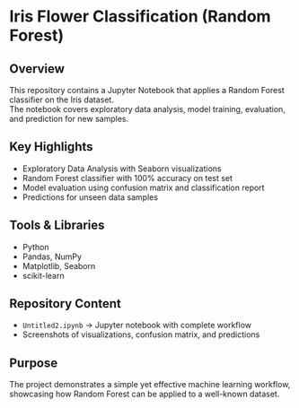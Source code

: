 # Iris Flower Classification (Random Forest)

## Overview
This repository contains a Jupyter Notebook that applies a Random Forest classifier on the Iris dataset.  
The notebook covers exploratory data analysis, model training, evaluation, and prediction for new samples.

## Key Highlights
- Exploratory Data Analysis with Seaborn visualizations  
- Random Forest classifier with 100% accuracy on test set  
- Model evaluation using confusion matrix and classification report  
- Predictions for unseen data samples  

## Tools & Libraries
- Python  
- Pandas, NumPy  
- Matplotlib, Seaborn  
- scikit-learn  

## Repository Content
- `Untitled2.ipynb` → Jupyter notebook with complete workflow  
- Screenshots of visualizations, confusion matrix, and predictions  

## Purpose
The project demonstrates a simple yet effective machine learning workflow, showcasing how Random Forest can be applied to a well-known dataset.
